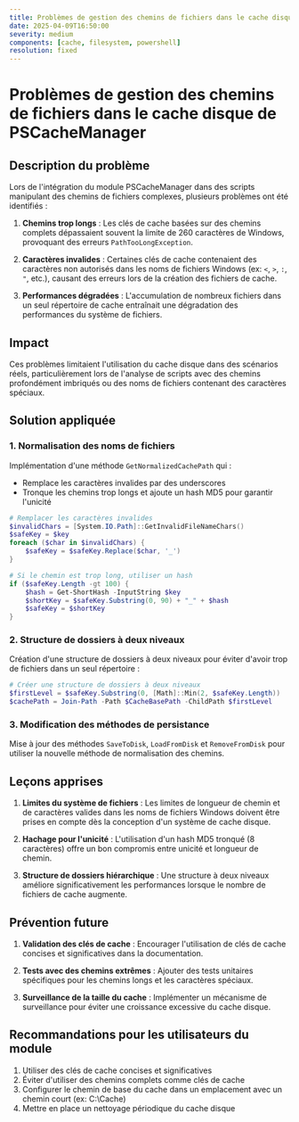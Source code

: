 ```yaml
---
title: Problèmes de gestion des chemins de fichiers dans le cache disque de PSCacheManager
date: 2025-04-09T16:50:00
severity: medium
components: [cache, filesystem, powershell]
resolution: fixed
---
```


# Problèmes de gestion des chemins de fichiers dans le cache disque de PSCacheManager

## Description du problème
Lors de l'intégration du module PSCacheManager dans des scripts manipulant des chemins de fichiers complexes, plusieurs problèmes ont été identifiés :

1. **Chemins trop longs** : Les clés de cache basées sur des chemins complets dépassaient souvent la limite de 260 caractères de Windows, provoquant des erreurs `PathTooLongException`.

2. **Caractères invalides** : Certaines clés de cache contenaient des caractères non autorisés dans les noms de fichiers Windows (ex: `<`, `>`, `:`, `"`, etc.), causant des erreurs lors de la création des fichiers de cache.

3. **Performances dégradées** : L'accumulation de nombreux fichiers dans un seul répertoire de cache entraînait une dégradation des performances du système de fichiers.

## Impact
Ces problèmes limitaient l'utilisation du cache disque dans des scénarios réels, particulièrement lors de l'analyse de scripts avec des chemins profondément imbriqués ou des noms de fichiers contenant des caractères spéciaux.

## Solution appliquée

### 1. Normalisation des noms de fichiers
Implémentation d'une méthode `GetNormalizedCachePath` qui :
- Remplace les caractères invalides par des underscores
- Tronque les chemins trop longs et ajoute un hash MD5 pour garantir l'unicité

```powershell
# Remplacer les caractères invalides
$invalidChars = [System.IO.Path]::GetInvalidFileNameChars()
$safeKey = $key
foreach ($char in $invalidChars) {
    $safeKey = $safeKey.Replace($char, '_')
}

# Si le chemin est trop long, utiliser un hash
if ($safeKey.Length -gt 100) {
    $hash = Get-ShortHash -InputString $key
    $shortKey = $safeKey.Substring(0, 90) + "_" + $hash
    $safeKey = $shortKey
}
```

### 2. Structure de dossiers à deux niveaux
Création d'une structure de dossiers à deux niveaux pour éviter d'avoir trop de fichiers dans un seul répertoire :

```powershell
# Créer une structure de dossiers à deux niveaux
$firstLevel = $safeKey.Substring(0, [Math]::Min(2, $safeKey.Length))
$cachePath = Join-Path -Path $CacheBasePath -ChildPath $firstLevel
```

### 3. Modification des méthodes de persistance
Mise à jour des méthodes `SaveToDisk`, `LoadFromDisk` et `RemoveFromDisk` pour utiliser la nouvelle méthode de normalisation des chemins.

## Leçons apprises

1. **Limites du système de fichiers** : Les limites de longueur de chemin et de caractères valides dans les noms de fichiers Windows doivent être prises en compte dès la conception d'un système de cache disque.

2. **Hachage pour l'unicité** : L'utilisation d'un hash MD5 tronqué (8 caractères) offre un bon compromis entre unicité et longueur de chemin.

3. **Structure de dossiers hiérarchique** : Une structure à deux niveaux améliore significativement les performances lorsque le nombre de fichiers de cache augmente.

## Prévention future

1. **Validation des clés de cache** : Encourager l'utilisation de clés de cache concises et significatives dans la documentation.

2. **Tests avec des chemins extrêmes** : Ajouter des tests unitaires spécifiques pour les chemins longs et les caractères spéciaux.

3. **Surveillance de la taille du cache** : Implémenter un mécanisme de surveillance pour éviter une croissance excessive du cache disque.

## Recommandations pour les utilisateurs du module

1. Utiliser des clés de cache concises et significatives
2. Éviter d'utiliser des chemins complets comme clés de cache
3. Configurer le chemin de base du cache dans un emplacement avec un chemin court (ex: C:\Cache)
4. Mettre en place un nettoyage périodique du cache disque

